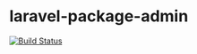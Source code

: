 laravel-package-admin
=====================
[![Build Status](https://travis-ci.org/beniamin-developer/laravel-package-admin.svg?branch=master)](https://travis-ci.org/beniamin-developer/laravel-package-admin)
